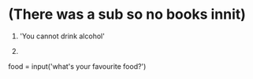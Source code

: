 # (There was a sub so no books innit)

1. 'You cannot drink alcohol'
2. ```python
food = input('what\'s your favourite food?')
```
